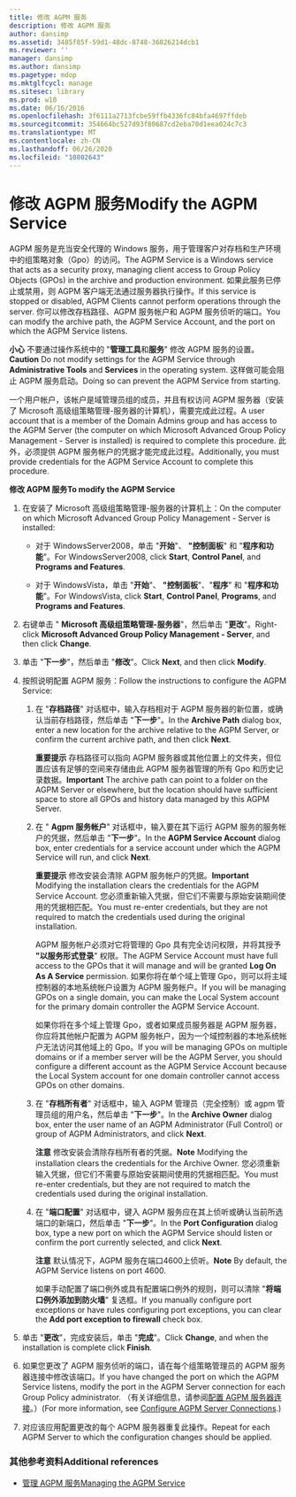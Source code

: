 ```yaml
---
title: 修改 AGPM 服务
description: 修改 AGPM 服务
author: dansimp
ms.assetid: 3485f85f-59d1-48dc-8748-36826214dcb1
ms.reviewer: ''
manager: dansimp
ms.author: dansimp
ms.pagetype: mdop
ms.mktglfcycl: manage
ms.sitesec: library
ms.prod: w10
ms.date: 06/16/2016
ms.openlocfilehash: 3f6111a2713fcbe59ffb4336fc84bfa4697ffdeb
ms.sourcegitcommit: 354664bc527d93f80687cd2eba70d1eea024c7c3
ms.translationtype: MT
ms.contentlocale: zh-CN
ms.lasthandoff: 06/26/2020
ms.locfileid: "10802643"
---
```

# <span data-ttu-id="7a747-103">修改 AGPM 服务</span><span class="sxs-lookup"><span data-stu-id="7a747-103">Modify the AGPM Service</span></span>


<span data-ttu-id="7a747-104">AGPM 服务是充当安全代理的 Windows 服务，用于管理客户对存档和生产环境中的组策略对象（Gpo）的访问。</span><span class="sxs-lookup"><span data-stu-id="7a747-104">The AGPM Service is a Windows service that acts as a security proxy, managing client access to Group Policy Objects (GPOs) in the archive and production environment.</span></span> <span data-ttu-id="7a747-105">如果此服务已停止或禁用，则 AGPM 客户端无法通过服务器执行操作。</span><span class="sxs-lookup"><span data-stu-id="7a747-105">If this service is stopped or disabled, AGPM Clients cannot perform operations through the server.</span></span> <span data-ttu-id="7a747-106">你可以修改存档路径、AGPM 服务帐户和 AGPM 服务侦听的端口。</span><span class="sxs-lookup"><span data-stu-id="7a747-106">You can modify the archive path, the AGPM Service Account, and the port on which the AGPM Service listens.</span></span>

<span data-ttu-id="7a747-107">**小心** 不要通过操作系统中的 "**管理工具**和**服务**" 修改 AGPM 服务的设置。</span><span class="sxs-lookup"><span data-stu-id="7a747-107">**Caution** Do not modify settings for the AGPM Service through **Administrative Tools** and **Services** in the operating system.</span></span> <span data-ttu-id="7a747-108">这样做可能会阻止 AGPM 服务启动。</span><span class="sxs-lookup"><span data-stu-id="7a747-108">Doing so can prevent the AGPM Service from starting.</span></span>

 

<span data-ttu-id="7a747-109">一个用户帐户，该帐户是域管理员组的成员，并且有权访问 AGPM 服务器（安装了 Microsoft 高级组策略管理-服务器的计算机），需要完成此过程。</span><span class="sxs-lookup"><span data-stu-id="7a747-109">A user account that is a member of the Domain Admins group and has access to the AGPM Server (the computer on which Microsoft Advanced Group Policy Management - Server is installed) is required to complete this procedure.</span></span> <span data-ttu-id="7a747-110">此外，必须提供 AGPM 服务帐户的凭据才能完成此过程。</span><span class="sxs-lookup"><span data-stu-id="7a747-110">Additionally, you must provide credentials for the AGPM Service Account to complete this procedure.</span></span>

**<span data-ttu-id="7a747-111">修改 AGPM 服务</span><span class="sxs-lookup"><span data-stu-id="7a747-111">To modify the AGPM Service</span></span>**

1.  <span data-ttu-id="7a747-112">在安装了 Microsoft 高级组策略管理-服务器的计算机上：</span><span class="sxs-lookup"><span data-stu-id="7a747-112">On the computer on which Microsoft Advanced Group Policy Management - Server is installed:</span></span>

    -   <span data-ttu-id="7a747-113">对于 WindowsServer2008，单击 "**开始**"、 **"控制面板**" 和 "**程序和功能**"。</span><span class="sxs-lookup"><span data-stu-id="7a747-113">For WindowsServer2008, click **Start**, **Control Panel**, and **Programs and Features**.</span></span>

    -   <span data-ttu-id="7a747-114">对于 WindowsVista，单击 "**开始**"、 **"控制面板**"、"**程序**" 和 "**程序和功能**"。</span><span class="sxs-lookup"><span data-stu-id="7a747-114">For WindowsVista, click **Start**, **Control Panel**, **Programs**, and **Programs and Features**.</span></span>

2.  <span data-ttu-id="7a747-115">右键单击 " **Microsoft 高级组策略管理-服务器**"，然后单击 "**更改**"。</span><span class="sxs-lookup"><span data-stu-id="7a747-115">Right-click **Microsoft Advanced Group Policy Management - Server**, and then click **Change**.</span></span>

3.  <span data-ttu-id="7a747-116">单击 "**下一步**"，然后单击 "**修改**"。</span><span class="sxs-lookup"><span data-stu-id="7a747-116">Click **Next**, and then click **Modify**.</span></span>

4.  <span data-ttu-id="7a747-117">按照说明配置 AGPM 服务：</span><span class="sxs-lookup"><span data-stu-id="7a747-117">Follow the instructions to configure the AGPM Service:</span></span>

    1.  <span data-ttu-id="7a747-118">在 "**存档路径**" 对话框中，输入存档相对于 AGPM 服务器的新位置，或确认当前存档路径，然后单击 "**下一步**"。</span><span class="sxs-lookup"><span data-stu-id="7a747-118">In the **Archive Path** dialog box, enter a new location for the archive relative to the AGPM Server, or confirm the current archive path, and then click **Next**.</span></span>

        <span data-ttu-id="7a747-119">**重要提示** 存档路径可以指向 AGPM 服务器或其他位置上的文件夹，但位置应该有足够的空间来存储由此 AGPM 服务器管理的所有 Gpo 和历史记录数据。</span><span class="sxs-lookup"><span data-stu-id="7a747-119">**Important** The archive path can point to a folder on the AGPM Server or elsewhere, but the location should have sufficient space to store all GPOs and history data managed by this AGPM Server.</span></span>

         

    2.  <span data-ttu-id="7a747-120">在 " **Agpm 服务帐户**" 对话框中，输入要在其下运行 AGPM 服务的服务帐户的凭据，然后单击 "**下一步**"。</span><span class="sxs-lookup"><span data-stu-id="7a747-120">In the **AGPM Service Account** dialog box, enter credentials for a service account under which the AGPM Service will run, and click **Next**.</span></span>

        <span data-ttu-id="7a747-121">**重要提示** 修改安装会清除 AGPM 服务帐户的凭据。</span><span class="sxs-lookup"><span data-stu-id="7a747-121">**Important** Modifying the installation clears the credentials for the AGPM Service Account.</span></span> <span data-ttu-id="7a747-122">您必须重新输入凭据，但它们不需要与原始安装期间使用的凭据相匹配。</span><span class="sxs-lookup"><span data-stu-id="7a747-122">You must re-enter credentials, but they are not required to match the credentials used during the original installation.</span></span>

        <span data-ttu-id="7a747-123">AGPM 服务帐户必须对它将管理的 Gpo 具有完全访问权限，并将其授予 **"以服务形式登录**" 权限。</span><span class="sxs-lookup"><span data-stu-id="7a747-123">The AGPM Service Account must have full access to the GPOs that it will manage and will be granted **Log On As A Service** permission.</span></span> <span data-ttu-id="7a747-124">如果你将在单个域上管理 Gpo，则可以将主域控制器的本地系统帐户设置为 AGPM 服务帐户。</span><span class="sxs-lookup"><span data-stu-id="7a747-124">If you will be managing GPOs on a single domain, you can make the Local System account for the primary domain controller the AGPM Service Account.</span></span>

        <span data-ttu-id="7a747-125">如果你将在多个域上管理 Gpo，或者如果成员服务器是 AGPM 服务器，你应将其他帐户配置为 AGPM 服务帐户，因为一个域控制器的本地系统帐户无法访问其他域上的 Gpo。</span><span class="sxs-lookup"><span data-stu-id="7a747-125">If you will be managing GPOs on multiple domains or if a member server will be the AGPM Server, you should configure a different account as the AGPM Service Account because the Local System account for one domain controller cannot access GPOs on other domains.</span></span>

         

    3.  <span data-ttu-id="7a747-126">在 "**存档所有者**" 对话框中，输入 AGPM 管理员（完全控制）或 agpm 管理员组的用户名，然后单击 "**下一步**"。</span><span class="sxs-lookup"><span data-stu-id="7a747-126">In the **Archive Owner** dialog box, enter the user name of an AGPM Administrator (Full Control) or group of AGPM Administrators, and click **Next**.</span></span>

        <span data-ttu-id="7a747-127">**注意** 修改安装会清除存档所有者的凭据。</span><span class="sxs-lookup"><span data-stu-id="7a747-127">**Note** Modifying the installation clears the credentials for the Archive Owner.</span></span> <span data-ttu-id="7a747-128">您必须重新输入凭据，但它们不需要与原始安装期间使用的凭据相匹配。</span><span class="sxs-lookup"><span data-stu-id="7a747-128">You must re-enter credentials, but they are not required to match the credentials used during the original installation.</span></span>

         

    4.  <span data-ttu-id="7a747-129">在 "**端口配置**" 对话框中，键入 AGPM 服务应在其上侦听或确认当前所选端口的新端口，然后单击 "**下一步**"。</span><span class="sxs-lookup"><span data-stu-id="7a747-129">In the **Port Configuration** dialog box, type a new port on which the AGPM Service should listen or confirm the port currently selected, and click **Next**.</span></span>

        <span data-ttu-id="7a747-130">**注意** 默认情况下，AGPM 服务在端口4600上侦听。</span><span class="sxs-lookup"><span data-stu-id="7a747-130">**Note** By default, the AGPM Service listens on port 4600.</span></span>

        <span data-ttu-id="7a747-131">如果手动配置了端口例外或具有配置端口例外的规则，则可以清除 "**将端口例外添加到防火墙**" 复选框。</span><span class="sxs-lookup"><span data-stu-id="7a747-131">If you manually configure port exceptions or have rules configuring port exceptions, you can clear the **Add port exception to firewall** check box.</span></span>

         

5.  <span data-ttu-id="7a747-132">单击 "**更改**"，完成安装后，单击 "**完成**"。</span><span class="sxs-lookup"><span data-stu-id="7a747-132">Click **Change**, and when the installation is complete click **Finish**.</span></span>

6.  <span data-ttu-id="7a747-133">如果您更改了 AGPM 服务侦听的端口，请在每个组策略管理员的 AGPM 服务器连接中修改该端口。</span><span class="sxs-lookup"><span data-stu-id="7a747-133">If you have changed the port on which the AGPM Service listens, modify the port in the AGPM Server connection for each Group Policy administrator.</span></span> <span data-ttu-id="7a747-134">（有关详细信息，请参阅[配置 AGPM 服务器连接](configure-agpm-server-connections-agpm30ops.md)。）</span><span class="sxs-lookup"><span data-stu-id="7a747-134">(For more information, see [Configure AGPM Server Connections](configure-agpm-server-connections-agpm30ops.md).)</span></span>

7.  <span data-ttu-id="7a747-135">对应该应用配置更改的每个 AGPM 服务器重复此操作。</span><span class="sxs-lookup"><span data-stu-id="7a747-135">Repeat for each AGPM Server to which the configuration changes should be applied.</span></span>

### <span data-ttu-id="7a747-136">其他参考资料</span><span class="sxs-lookup"><span data-stu-id="7a747-136">Additional references</span></span>

-   [<span data-ttu-id="7a747-137">管理 AGPM 服务</span><span class="sxs-lookup"><span data-stu-id="7a747-137">Managing the AGPM Service</span></span>](managing-the-agpm-service-agpm30ops.md)

 

 





